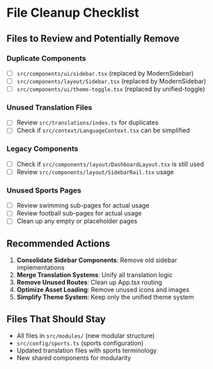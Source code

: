 
# File Cleanup Checklist

## Files to Review and Potentially Remove

### Duplicate Components
- [ ] `src/components/ui/sidebar.tsx` (replaced by ModernSidebar)
- [ ] `src/components/layout/Sidebar.tsx` (replaced by ModernSidebar)
- [ ] `src/components/ui/theme-toggle.tsx` (replaced by unified-toggle)

### Unused Translation Files
- [ ] Review `src/translations/index.ts` for duplicates
- [ ] Check if `src/context/LanguageContext.tsx` can be simplified

### Legacy Components
- [ ] Check if `src/components/layout/DashboardLayout.tsx` is still used
- [ ] Review `src/components/layout/SidebarRail.tsx` usage

### Unused Sports Pages
- [ ] Review swimming sub-pages for actual usage
- [ ] Review football sub-pages for actual usage
- [ ] Clean up any empty or placeholder pages

## Recommended Actions

1. **Consolidate Sidebar Components**: Remove old sidebar implementations
2. **Merge Translation Systems**: Unify all translation logic
3. **Remove Unused Routes**: Clean up App.tsx routing
4. **Optimize Asset Loading**: Remove unused icons and images
5. **Simplify Theme System**: Keep only the unified theme system

## Files That Should Stay
- All files in `src/modules/` (new modular structure)
- `src/config/sports.ts` (sports configuration)
- Updated translation files with sports terminology
- New shared components for modularity
